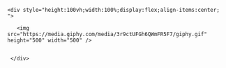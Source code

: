 
    <div style="height:100vh;width:100%;display:flex;align-items:center; ">

       <img src="https://media.giphy.com/media/3r9ctUFGh6QWmFR5F7/giphy.gif" height="500" width="500" />

  
     </div>
